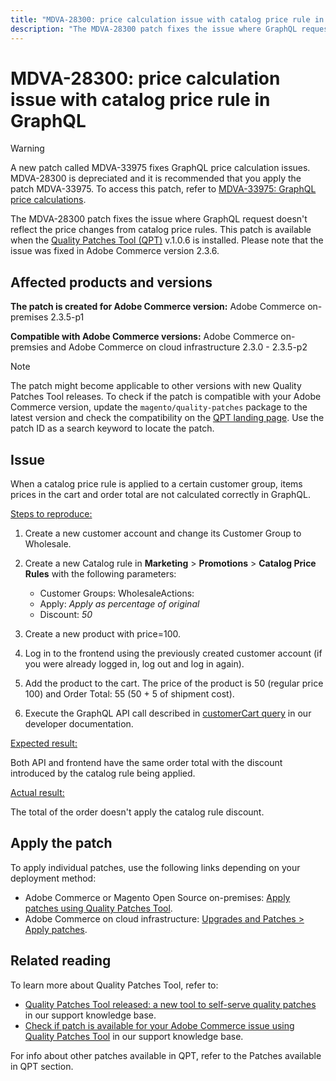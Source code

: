 ```yaml
---
title: "MDVA-28300: price calculation issue with catalog price rule in GraphQL"
description: "The MDVA-28300 patch fixes the issue where GraphQL request doesn't reflect the price changes from catalog price rules. This patch is available when the Quality Patches Tool (QPT) v.1.0.6 is installed. Please note that the issue was fixed in Adobe Commerce version 2.3.6."
---
```


# MDVA-28300: price calculation issue with catalog price rule in GraphQL

>[!WARNING]
>
>A new patch called MDVA-33975 fixes GraphQL price calculation issues. MDVA-28300 is depreciated and it is recommended that you apply the patch MDVA-33975. To access this patch, refer to [MDVA-33975: GraphQL price calculations](https://support.magento.com/hc/en-us/articles/360055782351).

The MDVA-28300 patch fixes the issue where GraphQL request doesn't reflect the price changes from catalog price rules. This patch is available when the [Quality Patches Tool (QPT)](/help/announcements/adobe-commerce-announcements/magento-quality-patches-released-new-tool-to-self-serve-quality-patches.md) v.1.0.6 is installed. Please note that the issue was fixed in Adobe Commerce version 2.3.6.

## Affected products and versions

 **The patch is created for Adobe Commerce version:** Adobe Commerce on-premises 2.3.5-p1

 **Compatible with Adobe Commerce versions:** Adobe Commerce on-premsies and Adobe Commerce on cloud infrastructure 2.3.0 - 2.3.5-p2

>[!NOTE]
>
>The patch might become applicable to other versions with new Quality Patches Tool releases. To check if the patch is compatible with your Adobe Commerce version, update the `magento/quality-patches` package to the latest version and check the compatibility on the [QPT landing page](https://devdocs.magento.com/quality-patches/tool.html#patch-grid). Use the patch ID as a search keyword to locate the patch.

## Issue

When a catalog price rule is applied to a certain customer group, items prices in the cart and order total are not calculated correctly in GraphQL.

 <u>Steps to reproduce:</u>

1. Create a new customer account and change its Customer Group to Wholesale.
1. Create a new Catalog rule in **Marketing** > **Promotions** > **Catalog Price Rules** with the following parameters:
    * Customer Groups: WholesaleActions:
    * Apply: *Apply as percentage of original*
    * Discount: *50*


1. Create a new product with price=100.
1. Log in to the frontend using the previously created customer account (if you were already logged in, log out and log in again).
1. Add the product to the cart. The price of the product is 50 (regular price 100) and Order Total: 55 (50 + 5 of shipment cost).
1. Execute the GraphQL API call described in [customerCart query](https://devdocs.magento.com/guides/v2.3/graphql/queries/customer-cart.html) in our developer documentation.

 <u>Expected result:</u>

Both API and frontend have the same order total with the discount introduced by the catalog rule being applied.

 <u>Actual result:</u>

The total of the order doesn't apply the catalog rule discount.

## Apply the patch

To apply individual patches, use the following links depending on your deployment method:

* Adobe Commerce or Magento Open Source on-premises: [Apply patches using Quality Patches Tool](https://devdocs.magento.com/guides/v2.4/comp-mgr/patching/mqp.html).
* Adobe Commerce on cloud infrastructure: [Upgrades and Patches > Apply patches](https://devdocs.magento.com/cloud/project/project-patch.html).

## Related reading

To learn more about Quality Patches Tool, refer to:

* [Quality Patches Tool released: a new tool to self-serve quality patches](/help/announcements/adobe-commerce-announcements/magento-quality-patches-released-new-tool-to-self-serve-quality-patches.md) in our support knowledge base.
* [Check if patch is available for your Adobe Commerce issue using Quality Patches Tool](https://support.magento.com/hc/en-us/articles/360047125252) in our support knowledge base.

For info about other patches available in QPT, refer to the Patches available in QPT section.
